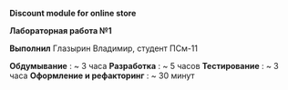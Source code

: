 **Discount module for online store**

**Лабораторная работа №1**

**Выполнил** Глазырин Владимир, студент ПСм-11

**Обдумывание** : ~ 3 часа
**Разработка** : ~ 5 часов
**Тестирование** : ~ 3 часа
**Оформление и рефакторинг** : ~ 30 минут
